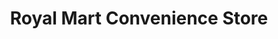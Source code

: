---
title: "Royal Mart Convenience Store"
url: /chesapeake/royal-mart-convenience-store/
shop: convenience
---